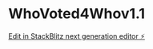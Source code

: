 # WhoVoted4Whov1.1

[Edit in StackBlitz next generation editor ⚡️](https://stackblitz.com/~/github.com/admlawson/WhoVoted4Whov1.1)
